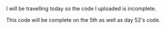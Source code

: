 I will be travelling today so the code I uploaded is incomplete.

This code will be complete on the 5th as well as day 52's code.
